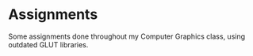 # Assignments
Some assignments done throughout my Computer Graphics class, using outdated GLUT libraries.

